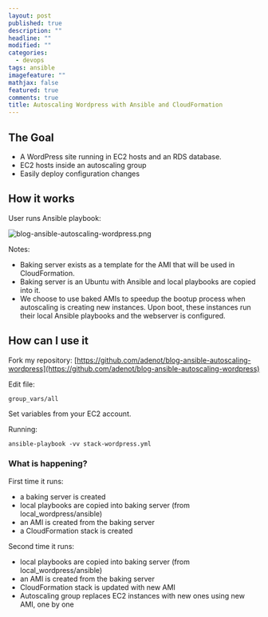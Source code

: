```yaml
---
layout: post
published: true
description: ""
headline: ""
modified: ""
categories: 
  - devops
tags: ansible
imagefeature: ""
mathjax: false
featured: true
comments: true
title: Autoscaling Wordpress with Ansible and CloudFormation
---
```



## The Goal

- A WordPress site running in EC2 hosts and an RDS database.
- EC2 hosts inside an autoscaling group
- Easily deploy configuration changes

## How it works

User runs Ansible playbook:

![blog-ansible-autoscaling-wordpress.png]({{site.baseurl}}/images/blog-ansible-autoscaling-wordpress.png)

Notes:

- Baking server exists as a template for the AMI that will be used in CloudFormation.
- Baking server is an Ubuntu with Ansible and local playbooks are copied into it.
- We choose to use baked AMIs to speedup the bootup process when autoscaling is creating new instances. Upon boot, these instances run their local Ansible playbooks and the webserver is configured.

## How can I use it

Fork my repository: [https://github.com/adenot/blog-ansible-autoscaling-wordpress](https://github.com/adenot/blog-ansible-autoscaling-wordpress)

Edit file:

    group_vars/all
    
Set variables from your EC2 account.

Running:

    ansible-playbook -vv stack-wordpress.yml
    
### What is happening?

First time it runs:

- a baking server is created
- local playbooks are copied into baking server (from local_wordpress/ansible)
- an AMI is created from the baking server
- a CloudFormation stack is created

Second time it runs:

- local playbooks are copied into baking server (from local_wordpress/ansible)
- an AMI is created from the baking server
- CloudFormation stack is updated with new AMI
- Autoscaling group replaces EC2 instances with new ones using new AMI, one by one
